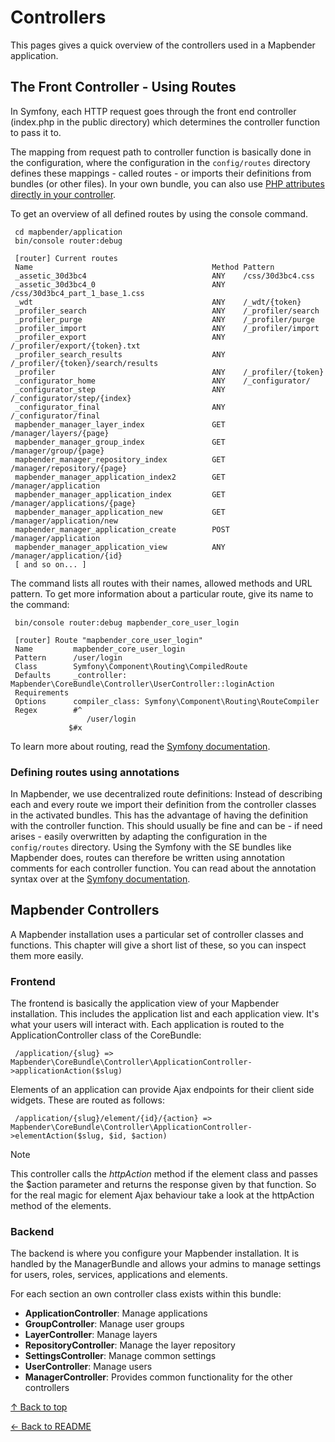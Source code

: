 # Controllers

This pages gives a quick overview of the controllers used in a Mapbender application.

## The Front Controller - Using Routes

In Symfony, each HTTP request goes through the front end controller (index.php in the public directory) which determines the controller function to pass it to.

The mapping from request path to controller function is basically done in the configuration, where the configuration in the `config/routes` directory defines these mappings - called routes - or imports their definitions from bundles (or other files).
In your own bundle, you can also use [PHP attributes directly in your controller](https://symfony.com/doc/current/routing.html).

To get an overview of all defined routes by using the console command.

```console
 cd mapbender/application
 bin/console router:debug

 [router] Current routes
 Name                                        Method Pattern
 _assetic_30d3bc4                            ANY    /css/30d3bc4.css
 _assetic_30d3bc4_0                          ANY    /css/30d3bc4_part_1_base_1.css
 _wdt                                        ANY    /_wdt/{token}
 _profiler_search                            ANY    /_profiler/search
 _profiler_purge                             ANY    /_profiler/purge
 _profiler_import                            ANY    /_profiler/import
 _profiler_export                            ANY    /_profiler/export/{token}.txt
 _profiler_search_results                    ANY    /_profiler/{token}/search/results
 _profiler                                   ANY    /_profiler/{token}
 _configurator_home                          ANY    /_configurator/
 _configurator_step                          ANY    /_configurator/step/{index}
 _configurator_final                         ANY    /_configurator/final
 mapbender_manager_layer_index               GET    /manager/layers/{page}
 mapbender_manager_group_index               GET    /manager/group/{page}
 mapbender_manager_repository_index          GET    /manager/repository/{page}
 mapbender_manager_application_index2        GET    /manager/application
 mapbender_manager_application_index         GET    /manager/applications/{page}
 mapbender_manager_application_new           GET    /manager/application/new
 mapbender_manager_application_create        POST   /manager/application
 mapbender_manager_application_view          ANY    /manager/application/{id}
 [ and so on... ]
```

The command lists all routes with their names, allowed methods and URL pattern. To get more information about a particular route, give its name to the command:

```console
 bin/console router:debug mapbender_core_user_login

 [router] Route "mapbender_core_user_login"
 Name         mapbender_core_user_login
 Pattern      /user/login
 Class        Symfony\Component\Routing\CompiledRoute
 Defaults     _controller: Mapbender\CoreBundle\Controller\UserController::loginAction
 Requirements
 Options      compiler_class: Symfony\Component\Routing\RouteCompiler
 Regex        #^
                 /user/login
             $#x
```

To learn more about routing, read the [Symfony documentation](https://symfony.com/doc/current/book/index.html).

### Defining routes using annotations

In Mapbender, we use decentralized route definitions: Instead of describing each and every route we import their definition from the controller classes in the activated bundles. This has the advantage of having the definition with the controller function. This should usually be fine and can be - if need arises - easily overwritten by adapting the configuration in the `config/routes` directory.
Using the Symfony with the SE bundles like Mapbender does, routes can therefore be written using annotation comments for each controller function. You can read about the annotation syntax over at the [Symfony documentation](https://symfony.com/doc/current/book/index.html).

## Mapbender Controllers

A Mapbender installation uses a particular set of controller classes and functions. This chapter will give a short list of these, so you can inspect them more easily.

### Frontend

The frontend is basically the application view of your Mapbender installation. This includes the application list and each application view. It's what your users will interact with. Each application is routed to the ApplicationController class of the CoreBundle:

```console
 /application/{slug} => Mapbender\CoreBundle\Controller\ApplicationController->applicationAction($slug)
```

Elements of an application can provide Ajax endpoints for their client side widgets. These are routed as follows:

```console
 /application/{slug}/element/{id}/{action} => Mapbender\CoreBundle\Controller\ApplicationController->elementAction($slug, $id, $action)
```

> [!NOTE]
> This controller calls the *httpAction* method if the element class and passes the $action parameter and returns the response given by that function. So for the real magic for element Ajax behaviour take a look at the httpAction method of the elements.

### Backend

The backend is where you configure your Mapbender installation. It is handled by the ManagerBundle and allows your admins to manage settings for users, roles, services, applications and elements.

For each section an own controller class exists within this bundle:

* **ApplicationController**: Manage applications
* **GroupController**: Manage user groups
* **LayerController**: Manage layers
* **RepositoryController**: Manage the layer repository
* **SettingsController**: Manage common settings
* **UserController**: Manage users
* **ManagerController**: Provides common functionality for the other controllers

[↑ Back to top](#controllers)

[← Back to README](../README.md)

